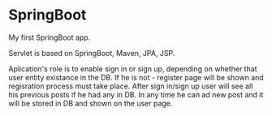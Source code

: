 # SpringBoot
My first SpringBoot app.

Servlet is based on SpringBoot, Maven, JPA, JSP.

Aplication's role is to enable sign in or sign up,
depending on whether that user entity existance in the DB.
If he is not - register page will be shown and regisration process must take place.
After sign in/sign up user will see all his previous posts if he had any in DB.
In any time he can ad new post and it will be stored in DB and shown on the user page.
